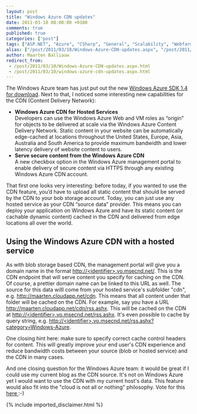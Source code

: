 ```yaml
---
layout: post
title: "Windows Azure CDN updates"
date: 2011-03-10 08:00:00 +0100
comments: true
published: true
categories: ["post"]
tags: ["ASP.NET", "Azure", "CSharp", "General", "Scalability", "Webfarm"]
alias: ["/post/2011/03/10/Windows-Azure-CDN-updates.aspx", "/post/2011/03/10/windows-azure-cdn-updates.aspx"]
author: Maarten Balliauw
redirect_from:
 - /post/2011/03/10/Windows-Azure-CDN-updates.aspx.html
 - /post/2011/03/10/windows-azure-cdn-updates.aspx.html
---
```

<p>The Windows Azure team has just put out the new <a href="http://www.microsoft.com/downloads/en/details.aspx?FamilyID=7a1089b6-4050-4307-86c4-9dadaa5ed018&amp;displaylang=en">Windows Azure SDK 1.4 for download</a>. Next to that, I noticed some interesting new capabilities for the CDN (Content Delivery Network):</p>
<ul>
<li><strong>Windows Azure CDN for Hosted Services</strong> <br />Developers can use the Windows Azure Web and VM roles as &ldquo;origin&rdquo; for objects to be delivered at scale via the Windows Azure Content Delivery Network. Static content in your website can be automatically edge-cached at locations throughout the United States, Europe, Asia, Australia and South America to provide maximum bandwidth and lower latency delivery of website content to users. </li>
<li><strong>Serve secure content from the Windows Azure CDN</strong> <br />A new checkbox option in the Windows Azure management portal to enable delivery of secure content via HTTPS through any existing Windows Azure CDN account.</li>
</ul>
<p>That first one looks very interesting: before today, if you wanted to use the CDN feature, you&rsquo;d have to upload all static content that should be served by the CDN to your bob storage account. Today, you can just use any hosted service as your CDN &ldquo;source data&rdquo; provider. This means you can deploy your application on Windows Azure and have its static content (or cachable dynamic content) cached in the CDN and delivered from edge locations all over the world.</p>
<h2>Using the Windows Azure CDN with a hosted service&nbsp;</h2>
<p>As with blob storage based CDN, the management portal will give you a domain name in the format&nbsp;<a href="http://%3cidentifier%3e.vo.msecnd.net/">http://&lt;identifier&gt;.vo.msecnd.net/</a>. This is the CDN endpoint that will serve content you specify for caching on the CDN. Of course, a prettier domain name can be linked to this URL as well. The source for this data willl come from your hosted service's subfolder "cdn", e.g. <a href="http://maarten.cloudapp.net/cdn">http://maarten.cloudapp.net/cdn</a>. This means that all content under that folder will be&nbsp;cached on the CDN. For example, say you have a URL <a href="http://maarten.cloudapp.net/cdn/rss.ashx">http://maarten.cloudapp.net/cdn/rss.ashx</a>. This will be cached on the CDN at <a href="http://&lt;identifier&gt;.vo.msecnd.net/rss.ashx">http://&lt;identifier&gt;.vo.msecnd.net/rss.ashx</a>. It's even possible to cache by query string, e.g. <a href="http://&lt;identifier&gt;.vo.msecnd.net/rss.ashx?category=Windows-Azure">http://&lt;identifier&gt;.vo.msecnd.net/rss.ashx?category=Windows-Azure</a>.</p>
<p>One closing hint here: make sure to specify correct cache control headers for content. This will greatly improve your end user's CDN experience and reduce bandwidth costs between your source (blob or hosted service) and the CDN&nbsp;in many cases.</p>
<p>And one closing question for the Windows Azure team: it would be great if I could use my current blog as the CDN source. It's not on Windows Azure yet I would want to use the CDN with my current host's data. This feature would also fit into the "cloud is not all or nothing" philosophy. Vote for this <a href="http://www.mygreatwindowsazureidea.com/forums/34192-windows-azure-feature-voting/suggestions/1577563-make-it-possible-to-use-my-current-host-as-the-cdn">here </a>:-)</p>
{% include imported_disclaimer.html %}
